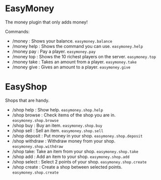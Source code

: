 EasyMoney
=========

The money plugin that only adds money!

Commands:

  - /money      :    Shows your balance.
  	`easymoney.balance`          
  - /money help :    Shows the command you can use. `easymoney.help`          
  - /money pay  :    Pay a player. `easymoney.pay`          
  - /money top  :    Shows the 10 richest players on the server. `easymoney.top`          
  - /money take :    Takes an amount from a player. `easymoney.take`
  - /money give :    Gives an amount to a player. `easymoney.give`
  
		

EasyShop
=========

Shops that are handy.

- /shop help	:	Show help. `easymoney.shop.help`
- /shop browse : Check items of the shop you are in. `easymoney.shop.browse`
- /shop buy	: Buy an item. `easymoney.shop.buy`
- /shop sell : Sell an item. `easymoney.shop.sell`
- /shop deposit : Put money in your shop. `easymoney.shop.deposit`
- /shop withdraw : Withdraw money from your shop. `easymoney.shop.withdraw`
- /shop  take: Take an item from your shop. `easymoney.shop.take`
- /shop add : Add an item to your shop. `easymoney.shop.add`
- /shop select : Select 2 points of your shop. `easymoney.shop.create`
- /shop create : Create a shop between selected points. `easymoney.shop.create`
